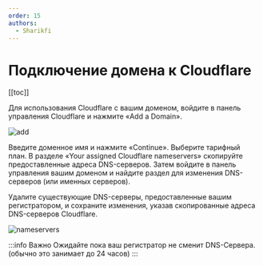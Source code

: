 ```yaml
---
order: 15
authors:
  - Sharikfi
---
```


# Подключение домена к Cloudflare

[[toc]]

Для использования Cloudflare с вашим доменом, войдите в панель управления Cloudflare и нажмите «Add a Domain».

![add](/host/domain/1.png)

Введите доменное имя и нажмите «Continue». Выберите тарифный план. В разделе «Your assigned Cloudflare nameservers» скопируйте предоставленные адреса DNS-серверов. Затем войдите в панель управления вашим доменом и найдите раздел для изменения DNS-серверов (или именных серверов).

Удалите существующие DNS-серверы, предоставленные вашим регистратором, и сохраните изменения, указав скопированные адреса DNS-серверов Cloudflare.

![nameservers](/host/domain/2.png)

:::info Важно
Ожидайте пока ваш регистратор не сменит DNS-Сервера. (обычно это занимает до 24 часов)
:::
